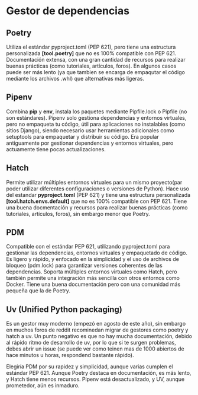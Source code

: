 # Gestor de dependencias

## Poetry

Utiliza el estándar pyproject.toml (PEP 621), pero tiene una estructura personalizada **[tool.poetry]** que no es 100% compatible con PEP 621.
Documentación extensa, con una gran cantidad de recursos para realizar buenas prácticas (como tutoriales, artículos, foros).
En algunos casos puede ser más lento (ya que tambien se encarga de empaqutar el código mediante los archivos .whl) que alternativas más ligeras.

## Pipenv

Combina **pip** y **env**, instala los paquetes mediante Pipfile.lock o Pipfile (no son estándares).
Pipenv solo gestiona dependencias y entornos virtuales, pero no empaqueta tu código, útil para aplicaciones no instalables (como sitios Django), 
siendo necesario usar herramientas adicionales como setuptools para empaquetar y distribuir su código. 
Era popular antiguamente por gestionar dependencias y entornos virtuales, pero actuamente tiene pocas actualizaciones.

## Hatch

Permite utilizar múltiples entornos virtuales para un mismo proyecto(par poder utilizar diferentes configuraciones o versiones de Python).
Hace uso del estandar **pyproject.toml** (PEP 621) y tiene una estructura personalizada **[tool.hatch.envs.default]** que no es 100% compatible con PEP 621.
Tiene una buena docmentación y recursos para realizar buenas prácticas (como tutoriales, artículos, foros), sin embargo menor que Poetry.


## PDM

Compatible con el estándar PEP 621, utilizando pyproject.toml para gestionar las dependencias, entornos virtuales y empaquetado de código.
Es ligero y rápido, y enfocado en la simplicidad y el uso de archivos de bloqueo (pdm.lock) para garantizar versiones coherentes de las dependencias.
Soporta múltiples entornos virtuales como Hatch, pero también permite una integración más sencilla con otros entornos como Docker.
Tiene una buena documentación pero con una comunidad más pequeña que la de Poetry.

## Uv (Unified Python packaging)

Es un gestor muy moderno (empezó en agosto de este año), sin embargo en muchos foros de reddit recominedan migrar de gestores como poetry y hatch a uv.
Un punto negativo es que no hay mucha documentación, debido al rápido ritmo de desarrollo de uv, por lo que si te surgen problemas, debes abrir un issue 
(se puede ver como teinen mas de 1000 abiertos de hace minutos u horas, respondend bastante rápido).



Elegiría PDM por su rapidez y simplicidad, aunque varias cumplen el estándar PEP 621. Aunque Poetry destaca en documentación, es más lento, y Hatch tiene menos recursos. Pipenv está desactualizado, y UV, aunque prometedor, aún es inmaduro.

